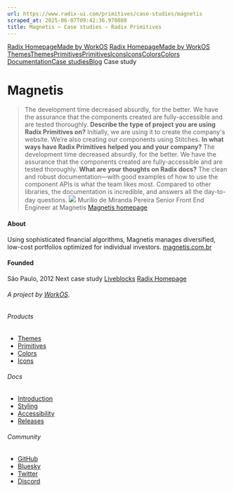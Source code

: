 ```yaml
---
url: https://www.radix-ui.com/primitives/case-studies/magnetis
scraped_at: 2025-06-07T09:42:36.970088
title: Magnetis – Case studies – Radix Primitives
---
```


[Radix Homepage](https://www.radix-ui.com/)[Made by WorkOS](https://workos.com)
[Radix Homepage](https://www.radix-ui.com/)[Made by WorkOS](https://workos.com)
[ThemesThemes](https://www.radix-ui.com/)[PrimitivesPrimitives](https://www.radix-ui.com/primitives)[IconsIcons](https://www.radix-ui.com/icons)[ColorsColors](https://www.radix-ui.com/colors)
[Documentation](https://www.radix-ui.com/primitives/docs)[Case studies](https://www.radix-ui.com/primitives/case-studies)[Blog](https://www.radix-ui.com/blog)[](https://github.com/radix-ui/primitives)
Case study
# Magnetis
> The development time decreased absurdly, for the better. We have the assurance that the components created are fully-accessible and are tested thoroughly.
**Describe the type of project you are using Radix Primitives on?**
Initially, we are using it to create the company's website. We’re also creating our components using Stitches.
**In what ways have Radix Primitives helped you and your company?**
The development time decreased absurdly, for the better. We have the assurance that the components created are fully-accessible and are tested thoroughly.
**What are your thoughts on Radix docs?**
The clean and robust documentation⁠—with good examples of how to use the component APIs is what the team likes most. Compared to other libraries, the documentation is incredible, and answers all the day-to-day questions.
![](https://www.radix-ui.com/marketing/avatar-murillo-de-miranda.jpg)
Murillo de Miranda Pereira
Senior Front End Engineer at Magnetis
[Magnetis homepage](https://magnetis.com.br)
#### About
Using sophisticated financial algorithms, Magnetis manages diversified, low-cost portfolios optimized for individual investors.
[magnetis.com.br](https://magnetis.com.br)
#### Founded
São Paulo, 2012
Next case study
[Liveblocks](https://www.radix-ui.com/primitives/case-studies/liveblocks)
[Radix Homepage](https://www.radix-ui.com/)
###### A project by [WorkOS](https://workos.com).
###### Products
  * [Themes](https://www.radix-ui.com/)
  * [Primitives](https://www.radix-ui.com/primitives)
  * [Colors](https://www.radix-ui.com/colors)
  * [Icons](https://www.radix-ui.com/icons)


###### Docs
  * [Introduction](https://www.radix-ui.com/primitives/docs/overview/introduction)
  * [Styling](https://www.radix-ui.com/primitives/docs/guides/styling)
  * [Accessibility](https://www.radix-ui.com/primitives/docs/overview/accessibility)
  * [Releases](https://www.radix-ui.com/primitives/docs/overview/releases)


###### Community
  * [GitHub](https://github.com/radix-ui)
  * [Bluesky](https://bsky.app/profile/radix-ui.com)
  * [Twitter](https://twitter.com/radix_ui)
  * [Discord](https://discord.com/invite/7Xb99uG)



